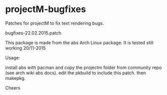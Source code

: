 # projectM-bugfixes

Patches for projectM to fix text rendering bugs.

bugfixes-22.02.2015.patch

This package is made from the abs Arch Linux package. It is tested still working 20/11-2015

Usage:

install abs with pacman and copy the projectm folder from community repo (see arch wiki abs docs).
edit the pkbuild to include this patch. then makepkg.

Cheers
